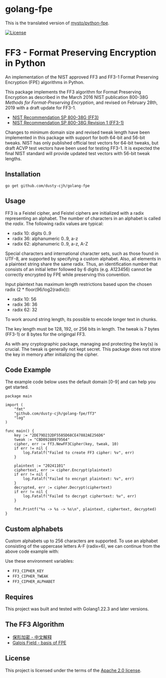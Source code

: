 # golang-fpe
This is the translated version of [mysto/python-fpe](https://github.com/mysto/python-fpe).

[![License](https://img.shields.io/badge/License-Apache%202.0-blue.svg)](https://opensource.org/licenses/Apache-2.0)

# FF3 - Format Preserving Encryption in Python

An implementation of the NIST approved FF3 and FF3-1 Format Preserving Encryption (FPE) algorithms in Python.

This package implements the FF3 algorithm for Format Preserving Encryption as described in the March 2016 NIST publication 800-38G _Methods for Format-Preserving Encryption_,
and revised on February 28th, 2019 with a draft update for FF3-1.

* [NIST Recommendation SP 800-38G (FF3)](http://nvlpubs.nist.gov/nistpubs/SpecialPublications/NIST.SP.800-38G.pdf)
* [NIST Recommendation SP 800-38G Revision 1 (FF3-1)](https://nvlpubs.nist.gov/nistpubs/SpecialPublications/NIST.SP.800-38Gr1-draft.pdf)

Changes to minimum domain size and revised tweak length have been implemented in this package with
support for both 64-bit and 56-bit tweaks. NIST has only published official test vectors for 64-bit tweaks,
but draft ACVP test vectors have been used for testing FF3-1. It is expected the final
NIST standard will provide updated test vectors with 56-bit tweak lengths.

## Installation

`go get github.com/dusty-cjh/golang-fpe`

## Usage

FF3 is a Feistel cipher, and Feistel ciphers are initialized with a radix representing an alphabet. The number of
characters in an alphabet is called the _radix_.
The following radix values are typical:

* radix 10: digits 0..9
* radix 36: alphanumeric 0..9, a-z
* radix 62: alphanumeric 0..9, a-z, A-Z

Special characters and international character sets, such as those found in UTF-8, are supported by specifying a custom alphabet.
Also, all elements in a plaintext string share the same radix. Thus, an identification number that consists of an initial letter followed
by 6 digits (e.g. A123456) cannot be correctly encrypted by FPE while preserving this convention.

Input plaintext has maximum length restrictions based upon the chosen radix (2 * floor(96/log2(radix))):

* radix 10: 56
* radix 36: 36
* radix 62: 32

To work around string length, its possible to encode longer text in chunks.

The key length must be 128, 192, or 256 bits in length. The tweak is 7 bytes (FF3-1) or 8 bytes for the origingal FF3.

As with any cryptographic package, managing and protecting the key(s) is crucial. The tweak is generally not kept secret.
This package does not store the key in memory after initializing the cipher.

## Code Example

The example code below uses the default domain [0-9] and can help you get started.

```golang
package main

import (
	"fmt"
	"github.com/dusty-cjh/golang-fpe/ff3"
	"log"
)

func main() {
	key := "2DE79D232DF5585D68CE47882AE256D6"
	tweak := "CBD09280979564"
	cipher, err := ff3.NewFF3Cipher(key, tweak, 10)
	if err != nil {
		log.Fatalf("Failed to create FF3 cipher: %v", err)
	}

	plaintext := "20241101"
	ciphertext, err := cipher.Encrypt(plaintext)
	if err != nil {
		log.Fatalf("Failed to encrypt plaintext: %v", err)
	}
	decrypted, err := cipher.Decrypt(ciphertext)
	if err != nil {
		log.Fatalf("Failed to decrypt ciphertext: %v", err)
	}

	fmt.Printf("%s -> %s -> %s\n", plaintext, ciphertext, decrypted)
}
```

## Custom alphabets

Custom alphabets up to 256 characters are supported. To use an alphabet consisting of the uppercase letters A-F (radix=6), we can continue
from the above code example with:

Use these environment variables:

* `FF3_CIPHER_KEY`
* `FF3_CIPHER_TWEAK`
* `FF3_CIPHER_ALPHABET`

## Requires

This project was built and tested with Golang1.22.3 and later versions.

## The FF3 Algorithm

* [保形加密 - 中文解释](https://knowuv.com/en/blog/math/fpe_encryption)
* [Galois Field - basis of FPE](https://knowuv.com/en/blog/math/galois_field)

## License

This project is licensed under the terms of the [Apache 2.0 license](https://www.apache.org/licenses/LICENSE-2.0).
